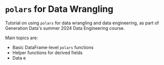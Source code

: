 # `polars` for Data Wrangling

Tutorial on using `polars` for data wrangling and data engineering, as part of Generation Data's summer 2024 Data Engineering course. 

Main topics are:

- Basic DataFrame-level `polars` functions
- Helper functions for derived fields
- Data e
